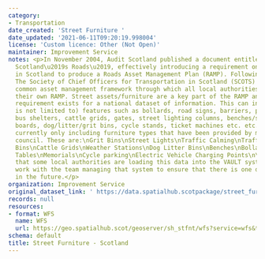 ```yaml
---
category:
- Transportation
date_created: 'Street Furniture '
date_updated: '2021-06-11T09:20:19.998004'
license: 'Custom licence: Other (Not Open)'
maintainer: Improvement Service
notes: <p>In November 2004, Audit Scotland published a document entitled \u2018Maintaining
  Scotland\u2019s Roads\u2019, effectively introducing a requirement on local authorities
  in Scotland to produce a Roads Asset Management Plan (RAMP). Following this publication,
  The Society of Chief Officers for Transportation in Scotland (SCOTS) produced a
  common asset management framework through which all local authorities could develop
  their own RAMP. Street assets/furniture are a key part of the RAMP and as such a
  requirement exists for a national dataset of information. This can include (although
  is not limited to) features such as bollards, road signs, barriers, parking bays,
  bus shelters, cattle grids, gates, street lighting columns, benches/seats, information
  boards, dog/litter/grit bins, cycle stands, ticket machines etc. etc.\n\nWe are
  currently only including furniture types that have been provided by more than one
  council. These are:\nGrit Bins\nStreet Lights\nTraffic Calming\nTraffic Signals\nLitter
  Bins\nCattle Grids\nWeather Stations\nDog Litter Bins\nBenches\nBollards\nPicnic
  Tables\nMemorials\nCycle parking\nElectric Vehicle Charging Points\n\nWe understand
  that some local authorities are loading this data into the VAULT system. We will
  work with the team managing that system to ensure that there is one definitive list
  in the future.</p>
organization: Improvement Service
original_dataset_link: ' https://data.spatialhub.scotpackage/street_furniture-is'
records: null
resources:
- format: WFS
  name: WFS
  url: https://geo.spatialhub.scot/geoserver/sh_stfnt/wfs?service=wfs&typeName=sh_stfnt:pub_stfnt
schema: default
title: Street Furniture - Scotland
---
```

